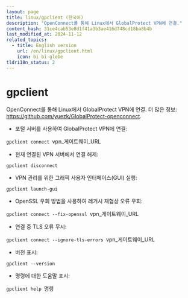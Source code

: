 ```yaml
---
layout: page
title: linux/gpclient (한국어)
description: "OpenConnect를 통해 Linux에서 GlobalProtect VPN에 연결."
content_hash: 31ce4cab53e8d1f41a3b3ae416d748cd18ba8b4b
last_modified_at: 2024-11-12
related_topics:
  - title: English version
    url: /en/linux/gpclient.html
    icon: bi bi-globe
tldri18n_status: 2
---
```

# gpclient

OpenConnect를 통해 Linux에서 GlobalProtect VPN에 연결.
더 많은 정보: <https://github.com/yuezk/GlobalProtect-openconnect>.

- 포털 서버를 사용하여 GlobalProtect VPN에 연결:

`gpclient connect `<span class="tldr-var badge badge-pill bg-dark-lm bg-white-dm text-white-lm text-dark-dm font-weight-bold">vpn_게이트웨이_URL</span>

- 현재 연결된 VPN 서버에서 연결 해제:

`gpclient disconnect`

- VPN 관리를 위한 그래픽 사용자 인터페이스(GUI) 실행:

`gpclient launch-gui`

- OpenSSL 우회 방법을 사용하여 레거시 재협상 오류 우회:

`gpclient connect --fix-openssl `<span class="tldr-var badge badge-pill bg-dark-lm bg-white-dm text-white-lm text-dark-dm font-weight-bold">vpn_게이트웨이_URL</span>

- 연결 중 TLS 오류 무시:

`gpclient connect --ignore-tls-errors `<span class="tldr-var badge badge-pill bg-dark-lm bg-white-dm text-white-lm text-dark-dm font-weight-bold">vpn_게이트웨이_URL</span>

- 버전 표시:

`gpclient --version`

- 명령에 대한 도움말 표시:

`gpclient help `<span class="tldr-var badge badge-pill bg-dark-lm bg-white-dm text-white-lm text-dark-dm font-weight-bold">명령</span>
